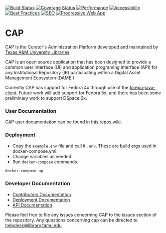 [![Build Status](https://github.com/TAMULib/CAP/workflows/Build/badge.svg)](https://github.com/TAMULib/CAP/actions?query=workflow%3ABuild)
[![Coverage Status](https://coveralls.io/repos/github/TAMULib/CAP/badge.svg)](https://coveralls.io/github/TAMULib/CAP)
[![Performance](https://tamulib.github.io/CAP/audit/assets/performance.svg)](https://tamulib.github.io/CAP/audit/#performance)
[![Accessibility](https://tamulib.github.io/CAP/audit/assets/accessibility.svg)](https://tamulib.github.io/CAP/audit/#accessibility)
[![Best Practices](https://tamulib.github.io/CAP/audit/assets/best-practices.svg)](https://tamulib.github.io/CAP/audit/#best-practices)
[![SEO](https://tamulib.github.io/CAP/audit/assets/seo.svg)](https://tamulib.github.io/CAP/audit/#seo)
[![Progressive Web App](https://tamulib.github.io/CAP/audit/assets/pwa.svg)](https://tamulib.github.io/CAP/audit/#pwa)

# CAP

CAP is the Curator's Administration Platform developed and maintained by [Texas A&M University Libraries](http://library.tamu.edu).

CAP is an open source application that has been designed to provide a common user interface (UI) and application programing interface (API) for any Institutional Repository (IR) participating within a Digital Asset Management Ecosystem (DAME.)

Currently CAP has support for Fedora 4x through use of the [fcrepo-java-client](https://github.com/fcrepo4-exts/fcrepo-java-client). Future work will add support for Fedora 5x, and there has been some preliminary work to support DSpace 6x.

### User Documentation

CAP user documentation can be found in [this repos wiki](https://github.com/TAMULib/CAP/wiki/User-Documentation).

### Deployment

* Copy the `example.env` file and call it `.env`. These are build args used in docker-compose.yml.
* Change variables as needed.
* Run `docker-compose` commands.

```sh
docker-compose up
```

### Developer Documentation

- [Contributors Documentation](https://github.com/TAMULib/Cap/blob/master/CONTRIBUTING.md)
- [Deployment Documentation](https://github.com/TAMULib/Cap/blob/master/DEPLOYING.md)
- [API Documentation](https://tamulib.github.io/CAP)

Please feel free to file any issues concerning CAP to the issues section of the repository. Any questions concerning cap can be directed to [helpdesk@library.tamu.edu]()
